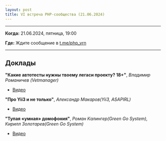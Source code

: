```yaml
---
layout: post
title: VI встреча PHP-сообщества (21.06.2024)
---
```


---

**Когда:** 21.06.2024, пятница, 19:00

**Где:** Ждите сообщение в [t.me/php_vrn](https://t.me/php_vrn)

---

## Доклады

**"Какие автотесты нужны твоему легаси проекту? 18+"**, _Владимир Романичев (Vetmanager)_
- [Видео](https://www.youtube.com/watch?v=OSaRVq55CcY)

**"Про Yii3 и не только"**, _Александр Макаров(Yii3, ASAPIRL)_
- [Видео](https://www.youtube.com/watch?v=yliGczBgWmc)

**"Тупая «умная» домофония"**, _Роман Калингер(Green Go System), Кирилл Золотарев(Green Go System)_
- [Видео](https://www.youtube.com/watch?v=HFl5IIVeNoo)
